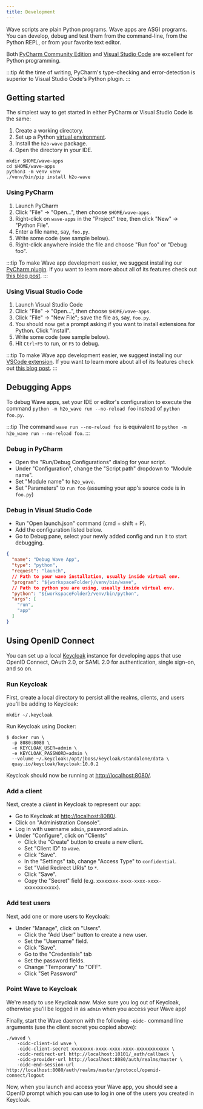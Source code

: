```yaml
---
title: Development
---
```


Wave scripts are plain Python programs. Wave apps are ASGI programs. You can develop, debug and test them from the command-line, from the Python REPL, or from your favorite text editor.

Both [PyCharm Community Edition](https://www.jetbrains.com/pycharm/download) and [Visual Studio Code](https://code.visualstudio.com/) are excellent for Python programming.

:::tip
At the time of writing, PyCharm's type-checking and error-detection is superior to Visual Studio Code's Python plugin.
:::

## Getting started

The simplest way to get started in either PyCharm or Visual Studio Code is the same:

1. Create a working directory.
2. Set up a Python [virtual environment](https://docs.python.org/3/tutorial/venv.html).
3. Install the `h2o-wave` package.
4. Open the directory in your IDE.

```shell
mkdir $HOME/wave-apps
cd $HOME/wave-apps
python3 -m venv venv
./venv/bin/pip install h2o-wave
```

### Using PyCharm

1. Launch PyCharm
2. Click "File" -> "Open...", then choose `$HOME/wave-apps`.
3. Right-click on `wave-apps` in the "Project" tree, then click "New" -> "Python File".
4. Enter a file name, say, `foo.py`.
5. Write some code (see sample below).
6. Right-click anywhere inside the file and choose "Run foo" or "Debug foo".

:::tip
To make Wave app development easier, we suggest installing our [PyCharm plugin](https://plugins.jetbrains.com/plugin/18530-h2o-wave). If you want to learn more about all of its features check out [this blog post](https://wave.h2o.ai/blog/h2o-wave-pycharm-plugin).
:::

### Using Visual Studio Code

1. Launch Visual Studio Code
2. Click "File" -> "Open...", then choose `$HOME/wave-apps`.
3. Click "File" -> "New File"; save the file as, say, `foo.py`.
4. You should now get a prompt asking if you want to install extensions for Python. Click "Install".
5. Write some code (see sample below).
6. Hit `Ctrl+F5` to run, or `F5` to debug.

:::tip
To make Wave app development easier, we suggest installing our [VSCode extension](https://marketplace.visualstudio.com/items?itemName=h2oai.h2o-wave). If you want to learn more about all of its features check out [this blog post](https://wave.h2o.ai/blog/h2o-wave-vscode-extension).
:::

## Debugging Apps

To debug Wave apps, set your IDE or editor's configuration to execute the command `python -m h2o_wave run --no-reload foo` instead of `python foo.py`.

:::tip
The command `wave run --no-reload foo` is equivalent to `python -m h2o_wave run --no-reload foo`.
:::

### Debug in PyCharm

- Open the "Run/Debug Configurations" dialog for your script.
- Under "Configuration", change the "Script path" dropdown to "Module name".
- Set "Module name" to `h2o_wave`.
- Set "Parameters" to `run foo` (assuming your app's source code is in `foo.py`)

### Debug in Visual Studio Code

- Run "Open launch.json" command (cmd + shift + P).
- Add the configuration listed below.
- Go to Debug pane, select your newly added config and run it to start debugging.

```json
{
  "name": "Debug Wave App",
  "type": "python",
  "request": "launch",
  // Path to your wave installation, usually inside virtual env.
  "program": "${workspaceFolder}/venv/bin/wave",
  // Path to python you are using, usually inside virtual env.
  "python": "${workspaceFolder}/venv/bin/python",
  "args": [
    "run",
    "app"
  ]
}
```

## Using OpenID Connect

You can set up a local [Keycloak](https://www.keycloak.org/) instance for developing apps that use OpenID Connect, OAuth 2.0, or SAML 2.0 for authentication, single sign-on, and so on.

### Run Keycloak

First, create a local directory to persist all the realms, clients, and users you'll be adding to Keycloak:

```
mkdir ~/.keycloak
```

Run Keycloak using Docker:

```
$ docker run \
  -p 8080:8080 \
  -e KEYCLOAK_USER=admin \
  -e KEYCLOAK_PASSWORD=admin \
  --volume ~/.keycloak:/opt/jboss/keycloak/standalone/data \
  quay.io/keycloak/keycloak:10.0.2
```

Keycloak should now be running at <http://localhost:8080/>.

### Add a client

Next, create a *client* in Keycloak to represent our app:

- Go to Keycloak at <http://localhost:8080/>.
- Click on "Administration Console".
- Log in with username `admin`, password `admin`.
- Under "Configure", click on "Clients"
  - Click the "Create" button to create a new client.
  - Set "Client ID" to `wave`.
  - Click "Save".
  - In the "Settings" tab, change "Access Type" to `confidential`.
  - Set "Valid Redirect URIs" to `*`.
  - Click "Save".
  - Copy the "Secret" field (e.g. `xxxxxxxx-xxxx-xxxx-xxxx-xxxxxxxxxxxx`).

### Add test users

Next, add one or more users to Keycloak:

- Under "Manage", click on "Users".
  - Click the "Add User" button to create a new user.
  - Set the "Username" field.
  - Click "Save".
  - Go to the "Credentials" tab
  - Set the password fields.
  - Change "Temporary" to "OFF".
  - Click "Set Password"

### Point Wave to Keycloak

We're ready to use Keycloak now. Make sure you log out of Keycloak, otherwise you'll be logged in as `admin` when you access your Wave app!

Finally, start the Wave daemon with the following `-oidc-` command line arguments (use the client secret you copied above):

```
./waved \
    -oidc-client-id wave \
    -oidc-client-secret xxxxxxxx-xxxx-xxxx-xxxx-xxxxxxxxxxxx \
    -oidc-redirect-url http://localhost:10101/_auth/callback \
    -oidc-provider-url http://localhost:8080/auth/realms/master \
    -oidc-end-session-url http://localhost:8080/auth/realms/master/protocol/openid-connect/logout

```

Now, when you launch and access your Wave app, you should see a OpenID prompt which you can use to log in one of the users you created in Keycloak.
